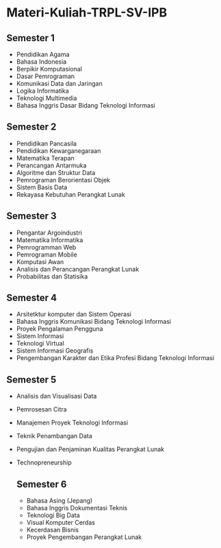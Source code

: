 # Materi-Kuliah-TRPL-SV-IPB

## Semester 1
- Pendidikan Agama
- Bahasa Indonesia
- Berpikir Komputasional
- Dasar Pemrograman
- Komunikasi Data dan Jaringan
- Logika Informatika
- Teknologi Multimedia
- Bahasa Inggris Dasar Bidang Teknologi Informasi

## Semester 2
- Pendidikan Pancasila
- Pendidikan Kewarganegaraan
- Matematika Terapan
- Perancangan Antarmuka
- Algoritme dan Struktur Data
- Pemrograman Berorientasi Objek
- Sistem Basis Data
- Rekayasa Kebutuhan Perangkat Lunak

## Semester 3
- Pengantar Argoindustri
- Matematika Informatika
- Pemrogramman Web
- Pemrograman Mobile
- Komputasi Awan
- Analisis dan Perancangan Perangkat Lunak
- Probabilitas dan Statisika

## Semester 4
- Arsitetktur komputer dan Sistem Operasi
- Bahasa Inggris Komunikasi Bidang Teknologi Informasi
- Proyek Pengalaman Pengguna
- Sistem Informasi
- Teknologi Virtual
- Sistem Informasi Geografis
- Pengembangan Karakter dan Etika Profesi Bidang Teknologi Informasi

## Semester 5
- Analisis dan Visualisasi Data
- Pemrosesan Citra
- Manajemen Proyek Teknologi Informasi
- Teknik Penambangan Data
- Pengujian dan Penjaminan Kualitas Perangkat Lunak
- Technopreneurship

  ## Semester 6
  - Bahasa Asing (Jepang)
  - Bahasa Inggris Dokumentasi Teknis
  - Teknologi Big Data
  - Visual Komputer Cerdas
  - Kecerdasan Bisnis
  - Proyek Pengembangan Perangkat Lunak
